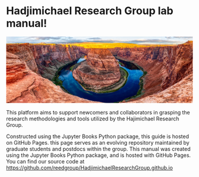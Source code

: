 # Hadjimichael Research Group lab manual! 

![Hadjimichael Research Group](Images/Cover.webp)


This platform aims to support newcomers and collaborators in grasping the research methodologies and tools utilized by the Hajimichael Research Group. 

Constructed using the Jupyter Books Python package, this guide is hosted on GitHub Pages. this page serves as an evolving repository maintained by graduate students and postdocs within the group.
This manual was created using the Jupyter Books Python package, and is hosted with GitHub Pages. You can find our source code at https://github.com/reedgroup/HadjimichaelResearchGroup.github.io

```{tableofcontents}
```
